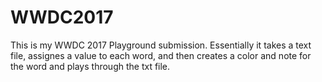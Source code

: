 # WWDC2017
This is my WWDC 2017 Playground submission. Essentially it takes a text file, assignes a value to each word, and then creates a color and note for the word and plays through the txt file.
